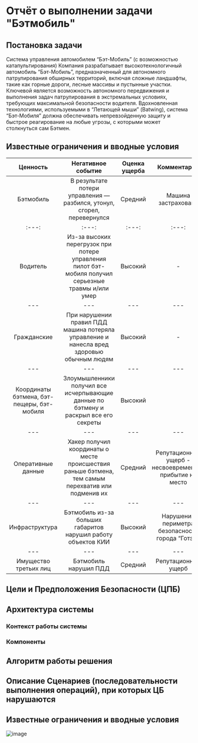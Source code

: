 # Отчёт о выполнении задачи "Бэтмобиль"
## Постановка задачи ##
Система управления автомобилем “Бэт-Мобиль” (с возможностью катапультирования)
Компания разрабатывает высокотехнологичный автомобиль “Бэт-Мобиль”, предназначенный для автономного патрулирования обширных территорий, включая сложные ландшафты, такие как горные дороги, лесные массивы и пустынные участки. Ключевой является возможность автономного передвижения и выполнения задач патрулирования в экстремальных условиях, требующих максимальной безопасности водителя. Вдохновленная технологиями, используемыми в “Летающей мыши” (Batwing), система “Бэт-Мобиля” должна обеспечивать непревзойденную защиту и быстрое реагирование на любые угрозы, с которыми может столкнуться сам Бэтмен.

## Известные ограничения и вводные условия ##
  Ценность | Негативное событие | Оценка ущерба | Комментарий
  | :---:   | :---: | :---: | :---: |
  Бэтмобиль | В результате потери управления — разбился, утонул, сгорел, перевернулся | Средний | Машина застрахована | -
  | :---:   | :---: | :---: | :---: |
  Водитель | Из-за высоких перегрузок при потере управления пилот бэт-мобиля получил серьезные травмы и/или умер | Высокий | -
  --- | --- | --- | --- 
  Гражданские | При нарушении правил ПДД машина потеряла управление и нанесла вред здоровью обычным людям | Высокий | -
  --- | --- | --- | --- 
  Координаты бэтмена, бэт-пещеры, бэт-мобиля | Злоумышленники получил все исчерпывающие данные по бэтмену и раскрыл все его секреты | Высокий |  
  --- | --- | --- | --- 
  Оперативные данные | Хакер получил координаты о месте происшествия раньше бэтмена, тем самым перехватив или подменив их | Средний | Репутационный ущерб - несвоевременное прибытие на место
  --- | --- | --- | --- 
  Инфраструктура | Бэтмобиль из-за больших габаритов нарушил работу объектов КИИ | Высокий | Нарушение периметра безопасности города “Готэм”
  --- | --- | --- | --- 
  Имущество третьих лиц | Бэтмобиль нарушил ПДД | Средний | Репутационный ущерб
## Цели и Предположения Безопасности (ЦПБ) ##
## Архитектура системы ##
### Контекст работы системы
### Компоненты



## Алгоритм работы решения ##
## Описание Сценариев (последовательности выполнения операций), при которых ЦБ нарушаются ##
## Известные ограничения и вводные условия ##

![image](https://github.com/user-attachments/assets/6550b5da-e7ab-49d8-a0d7-892401fa5ff2)
